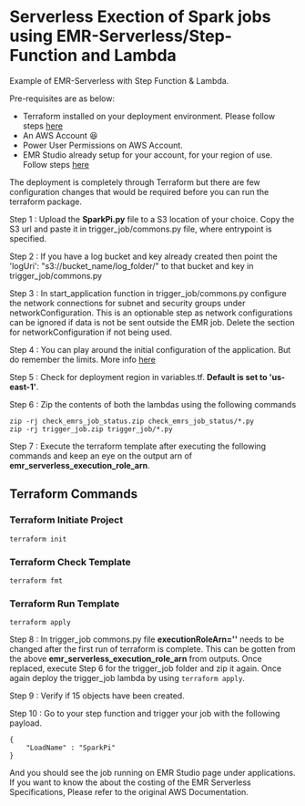# Serverless Exection of Spark jobs using EMR-Serverless/Step-Function and Lambda
Example of EMR-Serverless with Step Function &amp; Lambda.

Pre-requisites are as below:

- Terraform installed on your deployment environment. Please follow steps [here](https://developer.hashicorp.com/terraform/tutorials/aws-get-started/install-cli)
- An AWS Account :laughing:
- Power User Permissions on AWS Account.
- EMR Studio already setup for your account, for your region of use. Follow steps [here](https://docs.aws.amazon.com/emr/latest/ManagementGuide/emr-studio-set-up.html)

The deployment is completely through Terraform but there are few configuration changes that would be required before you can run the terraform package.

Step 1 : Upload the **SparkPi.py** file to a S3 location of your choice. Copy the S3 url and paste it in trigger_job/commons.py file, where entrypoint is specified.

Step 2 : If you have a log bucket and key already created then point the 'logUri': "s3://bucket_name/log_folder/" to that bucket and key in trigger_job/commons.py

Step 3 : In start_application function in trigger_job/commons.py configure the network connections for subnet and security groups under networkConfiguration. This is an optionable step as network configurations can be ignored if data is not be sent outside the EMR job. Delete the section for networkConfiguration if not being used.

Step 4 : You can play around the initial configuration of the application. But do remember the limits. More info [here](https://docs.aws.amazon.com/emr/latest/EMR-Serverless-UserGuide/application-capacity.html#max-capacity)


Step 5 : Check for deployment region in variables.tf. **Default is set to 'us-east-1'**.

Step 6 : Zip the contents of both the lambdas using the following commands
```
zip -rj check_emrs_job_status.zip check_emrs_job_status/*.py
zip -rj trigger_job.zip trigger_job/*.py
```

Step 7 : Execute the terraform template after executing the following commands and keep an eye on the output arn of **emr_serverless_execution_role_arn**.

## Terraform Commands
### Terraform Initiate Project
```terraform init```
### Terraform Check Template
```terraform fmt```
### Terraform Run Template
```terraform apply```

Step 8 : In trigger_job commons.py file **executionRoleArn='<role created out from terraform output>'** needs to be changed after the first run of terraform is complete. This can be gotten from the above **emr_serverless_execution_role_arn** from outputs. Once replaced, execute Step 6 for the trigger_job folder and zip it again. Once again deploy the trigger_job lambda by using ```terraform apply```.

Step 9 : Verify if 15 objects have been created.

Step 10 : Go to your step function and trigger your job with the following payload.

```
{
	"LoadName" : "SparkPi"
}
```

And you should see the job running on EMR Studio page under applications. If you want to know the about the costing of the EMR Serverless Specifications, Please refer to the original AWS Documentation.